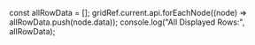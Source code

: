 const allRowData = [];
gridRef.current.api.forEachNode((node) => allRowData.push(node.data));
console.log("All Displayed Rows:", allRowData);
